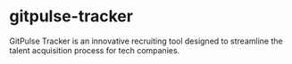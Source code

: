 # gitpulse-tracker
GitPulse Tracker is an innovative recruiting tool designed to streamline the talent acquisition process for tech companies.
